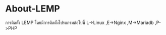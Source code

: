 # About-LEMP
การติดตั้ง LEMP โดยมีการติดตั้งโปรแกรมต่อไปนี้
L->Linux ,E->Nginx ,M->Mariadb ,P->PHP


